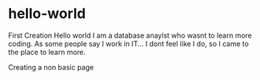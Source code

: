 # hello-world
First Creation
Hello world I am a database anaylst who wasnt to learn more coding. As some people say I work in IT... I dont feel like I do, so I came to the place to learn more. 
<Html>
  <head>Creating a non basic page</head>
  </html>
  
